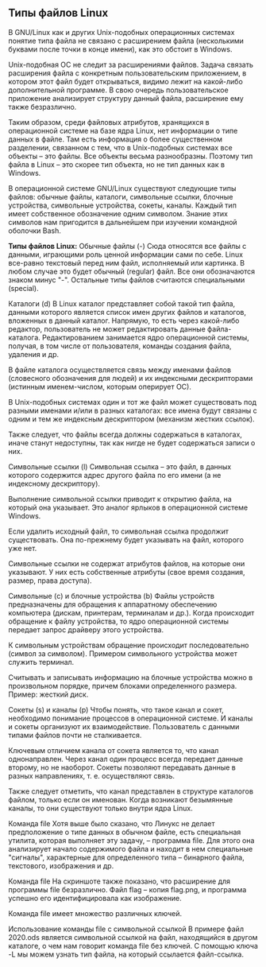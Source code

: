 ## Типы файлов Linux

В GNU/Linux как и других Unix-подобных операционных системах понятие типа файла не связано с расширением файла (несколькими буквами после точки в конце имени), как это обстоит в Windows.

Unix-подобная ОС не следит за расширениями файлов. Задача связать расширения файла с конкретным пользовательским приложением, в котором этот файл будет открываться, видимо лежит на какой-либо дополнительной программе. В свою очередь пользовательское приложение анализирует структуру данный файла, расширение ему также безразлично.

Таким образом, среди файловых атрибутов, хранящихся в операционной системе на базе ядра Linux, нет информации о типе данных в файле. Там есть информация о более существенном разделении, связанном с тем, что в Unix-подобных системах все объекты – это файлы. Все объекты весьма разнообразны. Поэтому тип файла в Linux – это скорее тип объекта, но не тип данных как в Windows.

В операционной системе GNU/Linux существуют следующие типы файлов: обычные файлы, каталоги, символьные ссылки, блочные устройства, символьные устройства, сокеты, каналы. Каждый тип имеет собственное обозначение одним символом. Знание этих символов нам пригодится в дальнейшем при изучении командной оболочки Bash.

**Типы файлов Linux:**
Обычные файлы (-)
Сюда относятся все файлы с данными, играющими роль ценной информации сами по себе. Linux все-равно текстовый перед ним файл, исполняемый или картинка. В любом случае это будет обычный (regular) файл. Все они обозначаются знаком минус "-". Остальные типы файлов считаются специальными (special).

Каталоги (d)
В Linux каталог представляет собой такой тип файла, данными которого является список имен других файлов и каталогов, вложенных в данный каталог. Напрямую, то есть через какой-либо редактор, пользователь не может редактировать данные файла-каталога. Редактированием занимается ядро операционной системы, получая, в том числе от пользователя, команды создания файла, удаления и др.

В файле каталога осуществляется связь между именами файлов (словесного обозначения для людей) и их индексными дескрипторами (истинным именем-числом, которым оперирует ОС).

В Unix-подобных системах один и тот же файл может существовать под разными именами и/или в разных каталогах: все имена будут связаны с одним и тем же индексным дескриптором (механизм жестких ссылок).

Также следует, что файлы всегда должны содержаться в каталогах, иначе станут недоступны, так как нигде не будет содержаться записи о них.

Символьные ссылки (l)
Символьная ссылка – это файл, в данных которого содержится адрес другого файла по его имени (а не индексному дескриптору).

Выполнение символьной ссылки приводит к открытию файла, на который она указывает. Это аналог ярлыков в операционной системе Windows.

Если удалить исходный файл, то символьная ссылка продолжит существовать. Она по-прежнему будет указывать на файл, которого уже нет.

Символьные ссылки не содержат атрибутов файлов, на которые они указывают. У них есть собственные атрибуты (свое время создания, размер, права доступа).

Символьные (c) и блочные устройства (b)
Файлы устройств предназначены для обращения к аппаратному обеспечению компьютера (дискам, принтерам, терминалам и др.). Когда происходит обращение к файлу устройства, то ядро операционной системы передает запрос драйверу этого устройства.

К символьным устройствам обращение происходит последовательно (символ за символом). Примером символьного устройства может служить терминал.

Считывать и записывать информацию на блочные устройства можно в произвольном порядке, причем блоками определенного размера. Пример: жесткий диск.

Сокеты (s) и каналы (p)
Чтобы понять, что такое канал и сокет, необходимо понимание процессов в операционной системе. И каналы и сокеты организуют их взаимодействие. Пользователь с данными типами файлов почти не сталкивается.

Ключевым отличием канала от сокета является то, что канал однонаправлен. Через канал один процесс всегда передает данные второму, но не наоборот. Сокеты позволяют передавать данные в разных направлениях, т. е. осуществляют связь.

Также следует отметить, что канал представлен в структуре каталогов файлом, только если он именован. Когда возникают безымянные каналы, то они существуют только внутри ядра Linux.

Команда file
Хотя выше было сказано, что Линукс не делает предположение о типе данных в обычном файле, есть специальная утилита, которая выполняет эту задачу, – программа file. Для этого она анализирует начало содержимого файла и находит в нем специальные "сигналы", характерные для определенного типа – бинарного файла, текстового, изображения и др.

Команда file
На скриншоте также показано, что расширение для программы file безразлично. Файл flag – копия flag.png, и программа успешно его идентифицировала как изображение.

Команда file имеет множество различных ключей.

Использование команды file с символьной ссылкой
В примере файл 2020.ods является символьной ссылкой на файл, находящийся в другом каталоге, о чем нам говорит команда file без ключей. С помощью ключа -L мы можем узнать тип файла, на который ссылается файл-ссылка.
